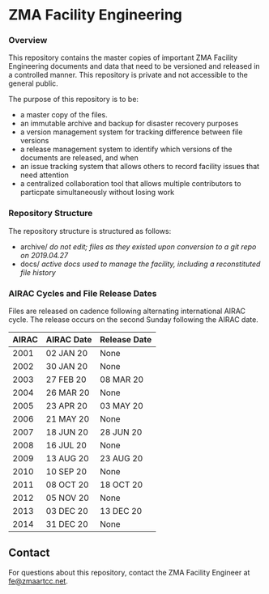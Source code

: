 # ZMA Facility Engineering

### Overview

This repository contains the master copies of important ZMA Facility Engineering documents and data that need to be versioned and released in a controlled manner. This repository is private and not accessible to the general public.

The purpose of this repository is to be:
* a master copy of the files.
* an immutable archive and backup for disaster recovery purposes 
* a version management system for tracking difference between file versions
* a release management system to identify which versions of the documents are released, and when
* an issue tracking system that allows others to record facility issues that need attention
* a centralized collaboration tool that allows multiple contributors to particpate simultaneously without losing work

### Repository Structure

The repository structure is structured as follows:

- archive/ *do not edit; files as they existed upon conversion to a git repo on 2019.04.27*</li>
- docs/ *active docs used to manage the facility, including a reconstituted file history*


### AIRAC Cycles and File Release Dates

Files are released on cadence following alternating international AIRAC cycle. The release occurs on the second Sunday following the AIRAC date.

| AIRAC | AIRAC Date | Release Date |
|-------|------------|--------------|
|2001   |  02 JAN 20 | None         |
|2002   |	30 JAN 20  | None         |
|2003   |	27 FEB 20  | 08 MAR 20    |
|2004   |	26 MAR 20  | None         |
|2005   |	23 APR 20  | 03 MAY 20    |
|2006   |	21 MAY 20  | None         |
|2007   |	18 JUN 20  | 28 JUN 20    |
|2008   |	16 JUL 20  | None         |
|2009   |	13 AUG 20  | 23 AUG 20    |
|2010   |	10 SEP 20  | None         |
|2011   |	08 OCT 20  | 18 OCT 20    |
|2012   |	05 NOV 20  | None         |
|2013   |	03 DEC 20  | 13 DEC 20    |
|2014   |	31 DEC 20  | None         |

## Contact

For questions about this repository, contact the ZMA Facility Engineer at fe@zmaartcc.net.
